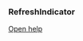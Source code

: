 ### RefreshIndicator

<a href="http://www.material-ui.com/#/components/refresh-indicator" target="_blank">Open help</a>
